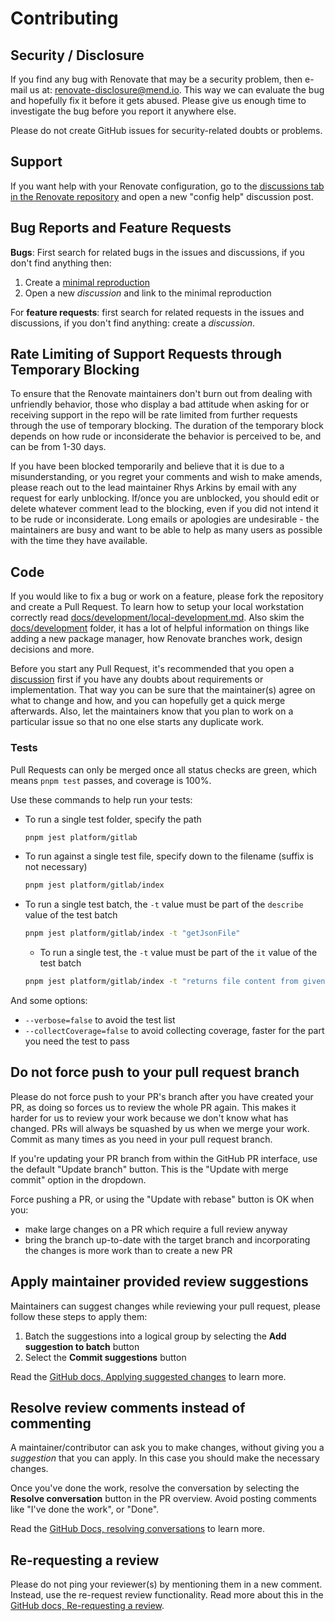 # Contributing

## Security / Disclosure

If you find any bug with Renovate that may be a security problem, then e-mail us at: [renovate-disclosure@mend.io](mailto:renovate-disclosure@mend.io).
This way we can evaluate the bug and hopefully fix it before it gets abused.
Please give us enough time to investigate the bug before you report it anywhere else.

Please do not create GitHub issues for security-related doubts or problems.

## Support

If you want help with your Renovate configuration, go to the [discussions tab in the Renovate repository](https://github.com/renovatebot/renovate/discussions) and open a new "config help" discussion post.

## Bug Reports and Feature Requests

**Bugs**: First search for related bugs in the issues and discussions, if you don't find anything then:

1. Create a [minimal reproduction](https://github.com/renovatebot/renovate/blob/main/docs/development/minimal-reproductions.md)
1. Open a new _discussion_ and link to the minimal reproduction

For **feature requests**: first search for related requests in the issues and discussions, if you don't find anything: create a _discussion_.

## Rate Limiting of Support Requests through Temporary Blocking

To ensure that the Renovate maintainers don't burn out from dealing with unfriendly behavior, those who display a bad attitude when asking for or receiving support in the repo will be rate limited from further requests through the use of temporary blocking.
The duration of the temporary block depends on how rude or inconsiderate the behavior is perceived to be, and can be from 1-30 days.

If you have been blocked temporarily and believe that it is due to a misunderstanding, or you regret your comments and wish to make amends, please reach out to the lead maintainer Rhys Arkins by email with any request for early unblocking.
If/once you are unblocked, you should edit or delete whatever comment lead to the blocking, even if you did not intend it to be rude or inconsiderate.
Long emails or apologies are undesirable - the maintainers are busy and want to be able to help as many users as possible with the time they have available.

## Code

If you would like to fix a bug or work on a feature, please fork the repository and create a Pull Request.
To learn how to setup your local workstation correctly read [docs/development/local-development.md](../docs/development/local-development.md).
Also skim the [docs/development](../docs/development/) folder, it has a lot of helpful information on things like adding a new package manager, how Renovate branches work, design decisions and more.

Before you start any Pull Request, it's recommended that you open a [discussion](https://github.com/renovatebot/renovate/discussions) first if you have any doubts about requirements or implementation.
That way you can be sure that the maintainer(s) agree on what to change and how, and you can hopefully get a quick merge afterwards.
Also, let the maintainers know that you plan to work on a particular issue so that no one else starts any duplicate work.

### Tests

Pull Requests can only be merged once all status checks are green, which means `pnpm test` passes, and coverage is 100%.

Use these commands to help run your tests:

- To run a single test folder, specify the path

   ```bash
  pnpm jest platform/gitlab
  ```

- To run against a single test file, specify down to the filename (suffix is not necessary)

  ```bash
  pnpm jest platform/gitlab/index
  ```

- To run a single test batch, the `-t` value must be part of the `describe` value of the test batch

  ```bash
  pnpm jest platform/gitlab/index -t "getJsonFile"
  ```

  - To run a single test, the `-t` value must be part of the `it` value of the test batch

  ```bash
  pnpm jest platform/gitlab/index -t "returns file content from given repo"
  ```

And some options:

- `--verbose=false` to avoid the test list
- `--collectCoverage=false` to avoid collecting coverage, faster for the part you need the test to pass

## Do not force push to your pull request branch

Please do not force push to your PR's branch after you have created your PR, as doing so forces us to review the whole PR again.
This makes it harder for us to review your work because we don't know what has changed.
PRs will always be squashed by us when we merge your work.
Commit as many times as you need in your pull request branch.

If you're updating your PR branch from within the GitHub PR interface, use the default "Update branch" button.
This is the "Update with merge commit" option in the dropdown.

Force pushing a PR, or using the "Update with rebase" button is OK when you:

- make large changes on a PR which require a full review anyway
- bring the branch up-to-date with the target branch and incorporating the changes is more work than to create a new PR

## Apply maintainer provided review suggestions

Maintainers can suggest changes while reviewing your pull request, please follow these steps to apply them:

1. Batch the suggestions into a logical group by selecting the **Add suggestion to batch** button
1. Select the **Commit suggestions** button

Read the [GitHub docs, Applying suggested changes](https://docs.github.com/en/pull-requests/collaborating-with-pull-requests/reviewing-changes-in-pull-requests/incorporating-feedback-in-your-pull-request#applying-suggested-changes) to learn more.

## Resolve review comments instead of commenting

A maintainer/contributor can ask you to make changes, without giving you a _suggestion_ that you can apply.
In this case you should make the necessary changes.

Once you've done the work, resolve the conversation by selecting the **Resolve conversation** button in the PR overview.
Avoid posting comments like "I've done the work", or "Done".

Read the [GitHub Docs, resolving conversations](https://docs.github.com/en/pull-requests/collaborating-with-pull-requests/reviewing-changes-in-pull-requests/commenting-on-a-pull-request#resolving-conversations) to learn more.

## Re-requesting a review

Please do not ping your reviewer(s) by mentioning them in a new comment.
Instead, use the re-request review functionality.
Read more about this in the [GitHub docs, Re-requesting a review](https://docs.github.com/en/free-pro-team@latest/github/collaborating-with-issues-and-pull-requests/incorporating-feedback-in-your-pull-request#re-requesting-a-review).
